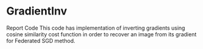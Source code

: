 # GradientInv
Report Code
This code has implementation of inverting gradients using cosine similarity cost function in order to recover an image from its gradient for Federated SGD method.
